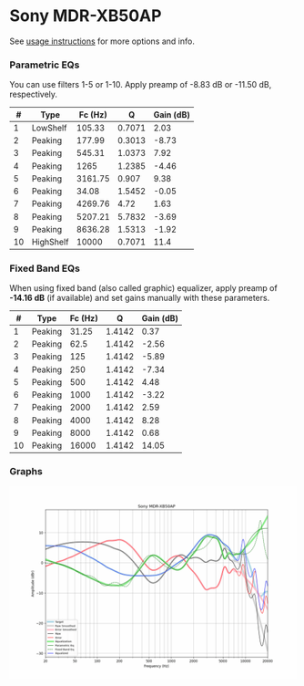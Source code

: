 # Sony MDR-XB50AP
See [usage instructions](https://github.com/jaakkopasanen/AutoEq#usage) for more options and info.

### Parametric EQs
You can use filters 1-5 or 1-10. Apply preamp of -8.83 dB or -11.50 dB, respectively.

|   # | Type      |   Fc (Hz) |      Q |   Gain (dB) |
|-----|-----------|-----------|--------|-------------|
|   1 | LowShelf  |    105.33 | 0.7071 |        2.03 |
|   2 | Peaking   |    177.99 | 0.3013 |       -8.73 |
|   3 | Peaking   |    545.31 | 1.0373 |        7.92 |
|   4 | Peaking   |   1265    | 1.2385 |       -4.46 |
|   5 | Peaking   |   3161.75 | 0.907  |        9.38 |
|   6 | Peaking   |     34.08 | 1.5452 |       -0.05 |
|   7 | Peaking   |   4269.76 | 4.72   |        1.63 |
|   8 | Peaking   |   5207.21 | 5.7832 |       -3.69 |
|   9 | Peaking   |   8636.28 | 1.5313 |       -1.92 |
|  10 | HighShelf |  10000    | 0.7071 |       11.4  |

### Fixed Band EQs
When using fixed band (also called graphic) equalizer, apply preamp of **-14.16 dB** (if available) and set gains manually with these parameters.

|   # | Type    |   Fc (Hz) |      Q |   Gain (dB) |
|-----|---------|-----------|--------|-------------|
|   1 | Peaking |     31.25 | 1.4142 |        0.37 |
|   2 | Peaking |     62.5  | 1.4142 |       -2.56 |
|   3 | Peaking |    125    | 1.4142 |       -5.89 |
|   4 | Peaking |    250    | 1.4142 |       -7.34 |
|   5 | Peaking |    500    | 1.4142 |        4.48 |
|   6 | Peaking |   1000    | 1.4142 |       -3.22 |
|   7 | Peaking |   2000    | 1.4142 |        2.59 |
|   8 | Peaking |   4000    | 1.4142 |        8.28 |
|   9 | Peaking |   8000    | 1.4142 |        0.68 |
|  10 | Peaking |  16000    | 1.4142 |       14.05 |

### Graphs
![](./Sony%20MDR-XB50AP.png)
